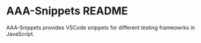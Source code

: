 # AAA-Snippets README

AAA-Snippets provides VSCode snippets for different testing frameowrks in JavaScript.
